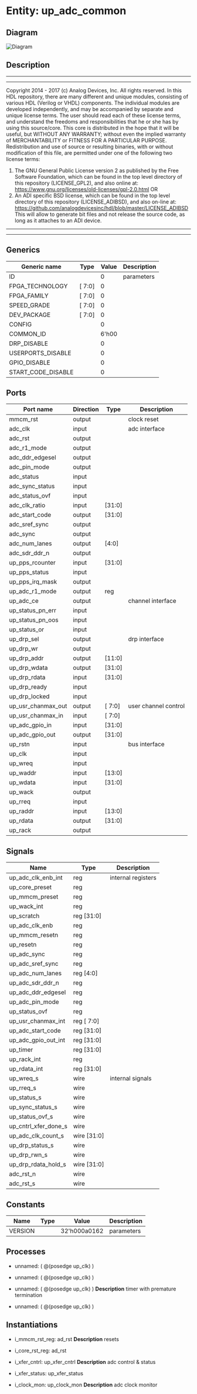 # Entity: up_adc_common

## Diagram

![Diagram](up_adc_common.svg "Diagram")
## Description

***************************************************************************
 ***************************************************************************
 Copyright 2014 - 2017 (c) Analog Devices, Inc. All rights reserved.
 In this HDL repository, there are many different and unique modules, consisting
 of various HDL (Verilog or VHDL) components. The individual modules are
 developed independently, and may be accompanied by separate and unique license
 terms.
 The user should read each of these license terms, and understand the
 freedoms and responsibilities that he or she has by using this source/core.
 This core is distributed in the hope that it will be useful, but WITHOUT ANY
 WARRANTY; without even the implied warranty of MERCHANTABILITY or FITNESS FOR
 A PARTICULAR PURPOSE.
 Redistribution and use of source or resulting binaries, with or without modification
 of this file, are permitted under one of the following two license terms:
   1. The GNU General Public License version 2 as published by the
      Free Software Foundation, which can be found in the top level directory
      of this repository (LICENSE_GPL2), and also online at:
      <https://www.gnu.org/licenses/old-licenses/gpl-2.0.html>
 OR
   2. An ADI specific BSD license, which can be found in the top level directory
      of this repository (LICENSE_ADIBSD), and also on-line at:
      https://github.com/analogdevicesinc/hdl/blob/master/LICENSE_ADIBSD
      This will allow to generate bit files and not release the source code,
      as long as it attaches to an ADI device.
 ***************************************************************************
 ***************************************************************************
 
## Generics

| Generic name       | Type   | Value | Description |
| ------------------ | ------ | ----- | ----------- |
| ID                 |        | 0     | parameters  |
| FPGA_TECHNOLOGY    | [ 7:0] | 0     |             |
| FPGA_FAMILY        | [ 7:0] | 0     |             |
| SPEED_GRADE        | [ 7:0] | 0     |             |
| DEV_PACKAGE        | [ 7:0] | 0     |             |
| CONFIG             |        | 0     |             |
| COMMON_ID          |        | 6'h00 |             |
| DRP_DISABLE        |        | 0     |             |
| USERPORTS_DISABLE  |        | 0     |             |
| GPIO_DISABLE       |        | 0     |             |
| START_CODE_DISABLE |        | 0     |             |
## Ports

| Port name          | Direction | Type   | Description          |
| ------------------ | --------- | ------ | -------------------- |
| mmcm_rst           | output    |        | clock reset          |
| adc_clk            | input     |        | adc interface        |
| adc_rst            | output    |        |                      |
| adc_r1_mode        | output    |        |                      |
| adc_ddr_edgesel    | output    |        |                      |
| adc_pin_mode       | output    |        |                      |
| adc_status         | input     |        |                      |
| adc_sync_status    | input     |        |                      |
| adc_status_ovf     | input     |        |                      |
| adc_clk_ratio      | input     | [31:0] |                      |
| adc_start_code     | output    | [31:0] |                      |
| adc_sref_sync      | output    |        |                      |
| adc_sync           | output    |        |                      |
| adc_num_lanes      | output    | [4:0]  |                      |
| adc_sdr_ddr_n      | output    |        |                      |
| up_pps_rcounter    | input     | [31:0] |                      |
| up_pps_status      | input     |        |                      |
| up_pps_irq_mask    | output    |        |                      |
| up_adc_r1_mode     | output    | reg    |                      |
| up_adc_ce          | output    |        | channel interface    |
| up_status_pn_err   | input     |        |                      |
| up_status_pn_oos   | input     |        |                      |
| up_status_or       | input     |        |                      |
| up_drp_sel         | output    |        | drp interface        |
| up_drp_wr          | output    |        |                      |
| up_drp_addr        | output    | [11:0] |                      |
| up_drp_wdata       | output    | [31:0] |                      |
| up_drp_rdata       | input     | [31:0] |                      |
| up_drp_ready       | input     |        |                      |
| up_drp_locked      | input     |        |                      |
| up_usr_chanmax_out | output    | [ 7:0] | user channel control |
| up_usr_chanmax_in  | input     | [ 7:0] |                      |
| up_adc_gpio_in     | input     | [31:0] |                      |
| up_adc_gpio_out    | output    | [31:0] |                      |
| up_rstn            | input     |        | bus interface        |
| up_clk             | input     |        |                      |
| up_wreq            | input     |        |                      |
| up_waddr           | input     | [13:0] |                      |
| up_wdata           | input     | [31:0] |                      |
| up_wack            | output    |        |                      |
| up_rreq            | input     |        |                      |
| up_raddr           | input     | [13:0] |                      |
| up_rdata           | output    | [31:0] |                      |
| up_rack            | output    |        |                      |
## Signals

| Name                 | Type               | Description         |
| -------------------- | ------------------ | ------------------- |
| up_adc_clk_enb_int   | reg                | internal registers  |
| up_core_preset       | reg                |                     |
| up_mmcm_preset       | reg                |                     |
| up_wack_int          | reg                |                     |
| up_scratch           | reg         [31:0] |                     |
| up_adc_clk_enb       | reg                |                     |
| up_mmcm_resetn       | reg                |                     |
| up_resetn            | reg                |                     |
| up_adc_sync          | reg                |                     |
| up_adc_sref_sync     | reg                |                     |
| up_adc_num_lanes     | reg         [4:0]  |                     |
| up_adc_sdr_ddr_n     | reg                |                     |
| up_adc_ddr_edgesel   | reg                |                     |
| up_adc_pin_mode      | reg                |                     |
| up_status_ovf        | reg                |                     |
| up_usr_chanmax_int   | reg         [ 7:0] |                     |
| up_adc_start_code    | reg         [31:0] |                     |
| up_adc_gpio_out_int  | reg         [31:0] |                     |
| up_timer             | reg         [31:0] |                     |
| up_rack_int          | reg                |                     |
| up_rdata_int         | reg         [31:0] |                     |
| up_wreq_s            | wire               | internal signals    |
| up_rreq_s            | wire               |                     |
| up_status_s          | wire               |                     |
| up_sync_status_s     | wire               |                     |
| up_status_ovf_s      | wire               |                     |
| up_cntrl_xfer_done_s | wire               |                     |
| up_adc_clk_count_s   | wire [31:0]        |                     |
| up_drp_status_s      | wire               |                     |
| up_drp_rwn_s         | wire               |                     |
| up_drp_rdata_hold_s  | wire [31:0]        |                     |
| adc_rst_n            | wire               |                     |
| adc_rst_s            | wire               |                     |
## Constants

| Name    | Type | Value        | Description |
| ------- | ---- | ------------ | ----------- |
| VERSION |      | 32'h000a0162 | parameters  |
## Processes
- unnamed: ( @(posedge up_clk) )
- unnamed: ( @(posedge up_clk) )
- unnamed: ( @(posedge up_clk) )
**Description**
timer with premature termination

- unnamed: ( @(posedge up_clk) )
## Instantiations

- i_mmcm_rst_reg: ad_rst
**Description**
resets

- i_core_rst_reg: ad_rst
- i_xfer_cntrl: up_xfer_cntrl
**Description**
adc control & status

- i_xfer_status: up_xfer_status
- i_clock_mon: up_clock_mon
**Description**
adc clock monitor

